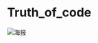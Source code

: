 
# Truth_of_code

![海报](https://user-images.githubusercontent.com/1232766/188113630-61fbb3f5-3e49-444b-8265-ee64c608ff98.png)
